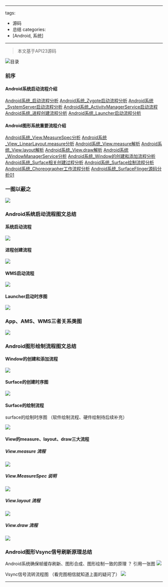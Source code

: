 
---
tags: 
- 源码
- 总结
categories:
- [Android, 系统]
---


> 本文基于API23源码

![目录](https://upload-images.jianshu.io/upload_images/9696036-d0a3e5312975989d.jpg?imageMogr2/auto-orient/strip%7CimageView2/2/w/1240)


### 前序
#### Android系统启动流程介绍
[Android系统_启动流程分析](https://www.jianshu.com/p/4d02ac462733)
[Android系统_Zygote启动流程分析](https://www.jianshu.com/p/65cf9a2a0725)
[Android系统_SystemServer启动流程分析](https://www.jianshu.com/p/0556e0940115)
[Android系统_ActivityManagerService启动流程](https://www.jianshu.com/p/725c4e7e2230)
[Android系统_进程创建流程分析](https://www.jianshu.com/p/c7fb582987ad)
[Android系统_Launcher启动流程分析](https://www.jianshu.com/p/6df6ddac15d5)
#### Android图形系统重要流程介绍
[Android系统_View.MeasureSpec分析](https://www.jianshu.com/p/66eb92cca405)
[Android系统_View_LinearLayout.measure分析](https://www.jianshu.com/p/e893950d6cb3)
[Android系统_View.measure解析](https://www.jianshu.com/p/c7859e02cf25)
[Android系统_View.layout解析](https://www.jianshu.com/p/f36b54feb7c5)
[Android系统_View.draw解析](https://www.jianshu.com/p/9b759b4a1aa5)
[Android系统_WindowManagerService分析](https://www.jianshu.com/p/052c635a8853)
[Android系统_Window的创建和添加流程分析](https://www.jianshu.com/p/6571fbdd1bcb)
[Android系统_Surface相关创建过程分析](https://www.jianshu.com/p/956db9044cd8)
[Android系统_Surface绘制流程分析](https://www.jianshu.com/p/c247013616d0)
[Android系统_Choreographer工作流程分析](https://www.jianshu.com/p/538df44171b1)
[Android系统_SurfaceFlinger源码分析01](https://www.jianshu.com/p/23a722df662f)


### 一图以蔽之

![](https://upload-images.jianshu.io/upload_images/9696036-a39cc7b496fd8297.png?imageMogr2/auto-orient/strip%7CimageView2/2/w/1240)


### Android系统启动流程图文总结
####  系统启动流程
![](https://upload-images.jianshu.io/upload_images/9696036-9bdd9830df6844aa.png?imageMogr2/auto-orient/strip%7CimageView2/2/w/1240)

####  进程创建流程
![](https://upload-images.jianshu.io/upload_images/9696036-b317f94b27701458.png?imageMogr2/auto-orient/strip%7CimageView2/2/w/1240)

####  WMS启动流程
![](https://upload-images.jianshu.io/upload_images/9696036-1a6efe3e69764146.png?imageMogr2/auto-orient/strip%7CimageView2/2/w/1240)

####  Launcher启动时序图
![](https://upload-images.jianshu.io/upload_images/9696036-2ade1db25b50bc50.png?imageMogr2/auto-orient/strip%7CimageView2/2/w/1240)

### App、AMS、WMS三者关系类图

![](https://upload-images.jianshu.io/upload_images/9696036-8ed645ddb7c0855e.png?imageMogr2/auto-orient/strip%7CimageView2/2/w/1240)

### Android图形绘制流程图文总结
#### Window的创建和添加流程
![](https://upload-images.jianshu.io/upload_images/9696036-b817d3db3ce31ee5.png?imageMogr2/auto-orient/strip%7CimageView2/2/w/1240)

#### Surface的创建时序图

![](https://upload-images.jianshu.io/upload_images/9696036-af8ac6a690297127.png?imageMogr2/auto-orient/strip%7CimageView2/2/w/1240)

#### Surface的绘制流程
surface的绘制时序图 （软件绘制流程、硬件绘制待后续补充）

![](https://upload-images.jianshu.io/upload_images/9696036-770103d0b6d79ada.png?imageMogr2/auto-orient/strip%7CimageView2/2/w/1240)


#### View的measure、layout、draw三大流程
##### View.measure 流程
![](https://upload-images.jianshu.io/upload_images/9696036-101ad3306d8fb489.png?imageMogr2/auto-orient/strip%7CimageView2/2/w/1240)

##### View.MeasureSpec 说明

![](https://upload-images.jianshu.io/upload_images/9696036-e3eac09a50090ec5.png?imageMogr2/auto-orient/strip%7CimageView2/2/w/1240)

##### View.layout 流程

![](https://upload-images.jianshu.io/upload_images/9696036-0ce23ae06edca160.png?imageMogr2/auto-orient/strip%7CimageView2/2/w/1240)

##### View.draw 流程

![](https://upload-images.jianshu.io/upload_images/9696036-0bfd5198cdefa19c.png?imageMogr2/auto-orient/strip%7CimageView2/2/w/1240)




### Android图形Vsync信号刷新原理总结
Android系统确保帧缓存刷新、图形合成、图形绘制一致的原理 ？
引用一张图
![](https://upload-images.jianshu.io/upload_images/9696036-a74b5b74f6eb0c0b.jpeg?imageMogr2/auto-orient/strip%7CimageView2/2/w/1240)

Vsync信号流转流程图 （看完图相信就知道上面的疑问了）
![](https://upload-images.jianshu.io/upload_images/9696036-f015cda5adaad776.png?imageMogr2/auto-orient/strip%7CimageView2/2/w/1240)




---


